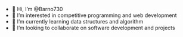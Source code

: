 - 👋 Hi, I’m @Barno730
- 👀 I’m interested in competitive programming and web development
- 🌱 I’m currently learning data structures and algorithm
- 💞️ I’m looking to collaborate on software development and projects


<!---
Barno730/Barno730 is a ✨ special ✨ repository because its `README.md` (this file) appears on your GitHub profile.
You can click the Preview link to take a look at your changes.
--->
